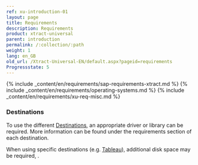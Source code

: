 ```yaml
---
ref: xu-introduction-01
layout: page
title: Requirements
description: Requirements
product: xtract-universal
parent: introduction
permalink: /:collection/:path
weight: 1
lang: en_GB
old_url: /Xtract-Universal-EN/default.aspx?pageid=requirements
Progressstate: 5
---
```


{% include _content/en/requirements/sap-requirements-xtract.md %}
{% include _content/en/requirements/operating-systems.md %}
{% include _content/en/requirements/xu-req-misc.md %}

### Destinations
To use the different [Destinations](../xu-destinations), an appropriate driver or library can be required. 
More information can be found under the requirements section of each destination.

When using specific destinations (e.g. [Tableau](../xu-destinations/tableau)), additional disk space may be required, .


